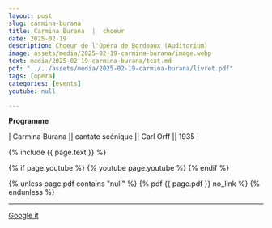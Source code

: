 ```yaml
---
layout: post
slug: carmina-burana
title: Carmina Burana  |  choeur
date: 2025-02-19
description: Choeur de l'Opéra de Bordeaux (Auditorium)
image: assets/media/2025-02-19-carmina-burana/image.webp
text: media/2025-02-19-carmina-burana/text.md
pdf: "../../assets/media/2025-02-19-carmina-burana/livret.pdf"
tags: [opera]
categories: [events]
youtube: null

---
```


**Programme** | Carmina Burana || cantate scénique || Carl Orff || 1935 |

{% include  {{ page.text }} %}



{% if page.youtube %}
  {% youtube page.youtube %}
{% endif %}

{% unless page.pdf contains "null" %}
  {% pdf {{ page.pdf }} no_link %}
{% endunless %}

---

<div>
    <p style="text-align: left;"> <a href="https://www.google.com/search?q=Carmina+Burana+choeur+Choeur+de+l'Opéra+de+Bordeaux+(Auditorium)+2025-02-19" target="_blank">Google it</a> </p>
</div>

